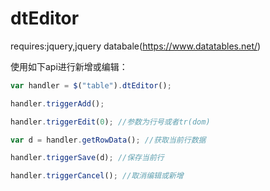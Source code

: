 # dtEditor

requires:jquery,jquery databale(https://www.datatables.net/)

使用如下api进行新增或编辑：

```javascript
var handler = $("table").dtEditor();

handler.triggerAdd();

handler.triggerEdit(0); //参数为行号或者tr(dom)

var d = handler.getRowData(); //获取当前行数据

handler.triggerSave(d); //保存当前行

handler.triggerCancel(); //取消编辑或新增
```
